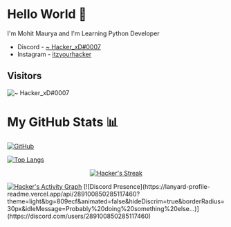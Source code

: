 # Hello World 👋




I'm Mohit Maurya and I'm Learning Python Developer





- Discord - [~ Hacker_xD#0007](https://discord.com/users/143853929531179008)
- Instagram - [itzyourhacker](https://instagram.com/itzyourhacker)



## Visitors
![~ Hacker_xD#0007](https://profile-counter.glitch.me/ItzYourHacker/count.svg)


# My GitHub Stats 📊

[![GitHub](https://github-readme-stats.vercel.app/api?username=ItzYourHacker&theme=tokyonight)](https://github.com/ItzYourHacker)

[![Top Langs](https://github-readme-stats.vercel.app/api/top-langs/?username=ItzYourHacker&theme=tokyonight&layout=compact)](https://github.com/ItzYourHacker)


</span>

<p align="center">
    <a href="https://github.com/ItzYourHacker/github-readme-streak-stats">
        <img title="🔥 Get streak stats for your profile at git.io/streak-stats" alt="Hacker's Streak" src="https://github-readme-streak-stats.herokuapp.com/?user=ItzYourHacker&theme=black-ice&hide_border=true&stroke=0000&background=060A0CD0"/>
    </a>
</p>
<a href="https://github.com/ItzYourHacker/github-readme-activity-graph"><img alt="Hacker's Activity Graph" src="https://activity-graph.herokuapp.com/graph?username=ItzYourHacker&bg_color=0D1117&color=5BCDEC&line=5BCDEC&point=FFFFFF&hide_border=true" /></a>
[![Discord Presence](https://lanyard-profile-readme.vercel.app/api/289100850285117460?theme=light&bg=809ecf&animated=false&hideDiscrim=true&borderRadius=30px&idleMessage=Probably%20doing%20something%20else...)](https://discord.com/users/289100850285117460)
